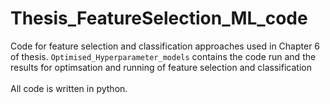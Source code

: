 # Thesis_FeatureSelection_ML_code

Code for feature selection and classification approaches used in Chapter 6 of thesis.
`Optimised_Hyperparameter_models` contains the code run and the results for optimsation and running of feature selection and classification
<br/><br/>
All code is written in python.
